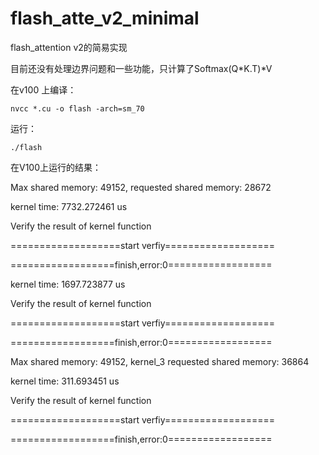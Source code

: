 # flash_atte_v2_minimal
flash_attention v2的简易实现

目前还没有处理边界问题和一些功能，只计算了Softmax(Q*K.T)*V

在v100 上编译：

```nvcc *.cu -o flash -arch=sm_70```

运行： 

```./flash```
            
在V100上运行的结果：

Max shared memory: 49152, requested shared memory: 28672

kernel time: 7732.272461 us

Verify the result of kernel function

===================start verfiy===================

==================finish,error:0==================

kernel time: 1697.723877 us

Verify the result of kernel function

===================start verfiy===================

==================finish,error:0==================

Max shared memory: 49152, kernel_3 requested shared memory: 36864

kernel time: 311.693451 us

Verify the result of kernel function

===================start verfiy===================

==================finish,error:0==================



